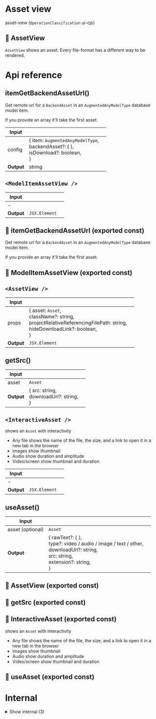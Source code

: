 # Asset view

asset-view (`OperationClassification` ui-cjs)


## 📁 AssetView

`AssetView` shows an asset. Every file-format has a different way to be rendered.




# Api reference

## itemGetBackendAssetUrl()

Get remote url for a `BackendAsset` in an `AugmentedAnyModelType` database model item.

If you provide an array it'll take the first asset.


| Input      |    |    |
| ---------- | -- | -- |
| config | { item: `AugmentedAnyModelType`, <br />backendAsset?: {  }, <br />isDownload?: boolean, <br /> } |  |
| **Output** | string   |    |



## `<ModelItemAssetView />`

| Input      |    |    |
| ---------- | -- | -- |
| - | | |
| **Output** | `JSX.Element`   |    |



## 📄 itemGetBackendAssetUrl (exported const)

Get remote url for a `BackendAsset` in an `AugmentedAnyModelType` database model item.

If you provide an array it'll take the first asset.


## 📄 ModelItemAssetView (exported const)

## `<AssetView />`

| Input      |    |    |
| ---------- | -- | -- |
| props | { asset: `Asset`, <br />className?: string, <br />projectRelativeReferencingFilePath: string, <br />hideDownloadLink?: boolean, <br /> } |  |
| **Output** | `JSX.Element`   |    |



## getSrc()

| Input      |    |    |
| ---------- | -- | -- |
| asset | `Asset` |  |,| projectRelativeReferencingFilePath | string |  |,| isNextStaticProductionBuild (optional) | boolean |  |
| **Output** | { src: string, <br />downloadUrl?: string, <br /> }   |    |



## `<InteractiveAsset />`

shows an `Asset` with interactivity

- Any file shows the name of the file, the size, and a link to open it in a new tab in the browser
- Images show thumbnail
- Audio show duration and amplitude
- Video/screen show thumbnail and duration


| Input      |    |    |
| ---------- | -- | -- |
| - | | |
| **Output** | `JSX.Element`   |    |



## useAsset()

| Input      |    |    |
| ---------- | -- | -- |
| asset (optional) | `Asset` |  |,| projectRelativeReferencingFilePath (optional) | string |  |,| isNextStaticProductionBuild (optional) | boolean |  |
| **Output** | { rawText?: {  }, <br />type?: video / audio / image / text / other, <br />downloadUrl?: string, <br />src: string, <br />extension?: string, <br /> }   |    |



## 📄 AssetView (exported const)

## 📄 getSrc (exported const)

## 📄 InteractiveAsset (exported const)

shows an `Asset` with interactivity

- Any file shows the name of the file, the size, and a link to open it in a new tab in the browser
- Images show thumbnail
- Audio show duration and amplitude
- Video/screen show thumbnail and duration


## 📄 useAsset (exported const)

# Internal

<details><summary>Show internal (3)</summary>
    
  # useAssetInfo()




| Input      |    |    |
| ---------- | -- | -- |
| url (optional) | string |  |,| filename (optional) | string |  |
| **Output** | { rawText?: {  }, <br />type: video / audio / image / text / other, <br /> }   |    |



## 📄 defaultClassName (exported const)

## 📄 useAssetInfo (exported const)

  </details>

